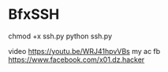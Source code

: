 # BfxSSH

chmod +x ssh.py
python ssh.py


video https://youtu.be/WRJ41hpvVBs
my ac fb https://www.facebook.com/x01.dz.hacker

